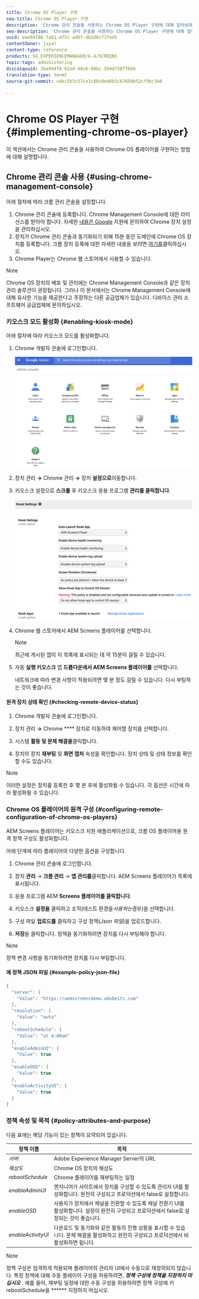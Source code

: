 ```yaml
---
title: Chrome OS Player 구현
seo-title: Chrome OS Player 구현
description: 'Chrome 관리 콘솔을 사용하는 Chrome OS Player 구현에 대해 알아보려면 이 페이지를 따르십시오.  '
seo-description: 'Chrome 관리 콘솔을 사용하는 Chrome OS Player 구현에 대해 알아보려면 이 페이지를 따르십시오.  '
uuid: eee84286-fa81-475c-ad6f-db2d6cf1fed5
contentOwner: jsyal
content-type: reference
products: SG_EXPERIENCEMANAGER/6.4/SCREENS
topic-tags: administering
discoiquuid: 1be944f0-02ed-48c6-98bc-504d758ff866
translation-type: tm+mt
source-git-commit: cdec5b3c57ce1c80c0ed6b5cb7650b52cf9bc340

---
```



# Chrome OS Player 구현 {#implementing-chrome-os-player}

이 섹션에서는 Chrome 관리 콘솔을 사용하여 Chrome OS 플레이어를 구현하는 방법에 대해 설명합니다.

## Chrome 관리 콘솔 사용 {#using-chrome-management-console}

아래 절차에 따라 크롬 관리 콘솔을 설정합니다.

1. Chrome 관리 콘솔에 등록합니다. Chrome Management Console에 대한 라이선스를 받아야 합니다. 자세한 [내용은 Google](https://support.google.com/chrome/a/answer/1375678?hl=en&ref_topic=2935995) 지원에 문의하여 Chrome 장치 설정을 관리하십시오.
1. 장치가 Chrome 관리 콘솔과 동기화되기 위해 15분 동안 도메인에 Chrome OS 장치를 등록합니다. 크롬 장치 등록에 대한 자세한 내용을 보려면 [여기를](https://support.google.com/chrome/a/answer/1360534?hl=en)클릭하십시오.
1. Chrome Player는 Chrome 웹 스토어에서 사용할 수 있습니다.

>[!NOTE]
>
>Chrome OS 장치의 배포 및 관리에는 Chrome Management Console과 같은 장치 관리 솔루션이 권장됩니다. 그러나 이 문서에서는 Chrome Management Console에 대해 유사한 기능을 제공한다고 주장하는 다른 공급업체가 있습니다. 디바이스 관리 소프트웨어 공급업체에 문의하십시오.

### 키오스크 모드 활성화 {#enabling-kiosk-mode}

아래 절차에 따라 키오스크 모드를 활성화합니다.

1. Chrome 개발자 콘솔에 로그인합니다.

   ![screen_shot_2017-12-08at20303pm](assets/screen_shot_2017-12-08at20303pm.png)

1. 장치 관리 **→** Chrome 관리 **→** 장치 **설정으로**&#x200B;이동합니다.
1. 키오스크 설정으로 **스크롤** 후 키오스크 응용 프로그램 **관리를 클릭합니다**.

   ![키오스크](assets/kiosk.png)

1. Chrome 웹 스토어에서 AEM Screens 플레이어를 선택합니다.

   >[!NOTE]
   >
   >최근에 게시된 앱이 이 목록에 표시되는 데 약 15분이 걸릴 수 있습니다.

1. 자동 **실행 키오스크** 앱 **드롭다운에서 AEM Screens 플레이어를** 선택합니다.

   네트워크에 따라 변경 사항이 적용되려면 몇 분 정도 걸릴 수 있습니다. 다시 부팅하는 것이 좋습니다.

#### 원격 장치 상태 확인 {#checking-remote-device-status}

1. Chrome 개발자 콘솔에 로그인합니다.
1. 장치 관리 **→** Chrome **** 장치로 이동하여 제어할 장치를 선택합니다.

1. 시스템 **활동 및 문제 해결을**&#x200B;클릭합니다.
1. 장치의 장치 **재부팅** 및 **화면 캡처** 속성을 확인합니다. 장치 상태 및 상태 정보를 확인할 수도 있습니다.

>[!NOTE]
>
>이러한 설정은 장치를 등록한 후 몇 분 후에 활성화될 수 있습니다. 각 옵션은 시간에 따라 활성화될 수 있습니다.

### Chrome OS 플레이어의 원격 구성 {#configuring-remote-configuration-of-chrome-os-players}

AEM Screens 플레이어는 키오스크 지원 애플리케이션으로, 크롬 OS 플레이어용 원격 정책 구성도 활성화합니다.

아래 단계에 따라 플레이어의 다양한 옵션을 구성합니다.

1. Chrome 관리 콘솔에 로그인합니다.
1. 장치 **관리** → **크롬 관리** → **앱 관리를**&#x200B;클릭합니다. AEM Screens 플레이어가 목록에 표시됩니다.

1. 응용 프로그램 AEM **Screens 플레이어를 클릭합니다**.
1. 키오스크 **설정을** 클릭하고 조직(테스트 환경을&#x200B;*사용하는*&#x200B;경우)을 선택합니다.

1. 구성 파일 **업로드를** 클릭하고 구성 정책(*Json 파일*)을 업로드합니다.

1. **저장**&#x200B;을 클릭합니다. 정책을 동기화하려면 장치를 다시 부팅해야 합니다.

>[!NOTE]
>
>정책 변경 사항을 동기화하려면 장치를 다시 부팅합니다.

#### 예 정책 JSON 파일 {#example-policy-json-file}

```java
{
  "server": {
    "Value": "https://aemscreensdemo.adobeitc.com"
  },
  "resolution": {
    "Value": "auto"
  },
  "rebootSchedule": {
    "Value": "at 4:00am"
  },
  "enableAdminUI": {
    "Value": true
  },
  "enableOSD": {
    "Value": true
  },
  "enableActivityUI": {
    "Value": true
  }
}
```

### 정책 속성 및 목적 {#policy-attributes-and-purpose}

다음 표에는 해당 기능이 있는 정책이 요약되어 있습니다.

| **정책 이름** | **목적** |
|---|---|
| *서버* | Adobe Experience Manager Server의 URL |
| *해상도* | Chrome OS 장치의 해상도 |
| *rebootSchedule* | Chrome 플레이어를 재부팅하는 일정 |
| *enableAdminUI* | 엔지니어가 사이트에서 장치를 구성할 수 있도록 관리자 UI를 활성화합니다. 완전히 구성되고 프로덕션에서 false로 설정합니다. |
| *enableOSD* | 사용자가 장치에서 채널을 전환할 수 있도록 채널 전환기 UI를 활성화합니다. 설정이 완전히 구성되고 프로덕션에서 false로 설정되는 것이 좋습니다. |
| *enableActivityUI* | 다운로드 및 동기화와 같은 활동의 진행 상황을 표시할 수 있습니다. 문제 해결을 활성화하고 완전히 구성되고 프로덕션에서 비활성화하면 됩니다. |

>[!NOTE]
>
>정책 구성은 엄격하게 적용되며 플레이어의 관리자 UI에서 수동으로 재정의되지 않습니다. 특정 정책에 대해 수동 플레이어 구성을 허용하려면, ***정책 구성에 정책을 지정하지 마십시오*** . 예를 들어, 재부팅 일정에 대한 수동 구성을 허용하려면 정책 구성에 키 rebootSchedule을 ****** 지정하지 마십시오.

